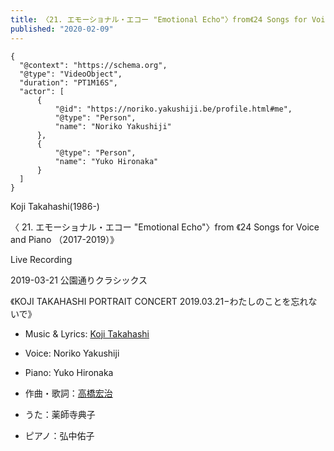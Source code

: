 ```yaml
---
title: 〈21. エモーショナル・エコー "Emotional Echo"〉from《24 Songs for Voice and Piano （2017-2019）》Live Recording
published: "2020-02-09"
---
```




```{ytid=dN4WbBq4r1o}
{
  "@context": "https://schema.org",
  "@type": "VideoObject",
  "duration": "PT1M16S",
  "actor": [
      {
          "@id": "https://noriko.yakushiji.be/profile.html#me",
          "@type": "Person",
          "name": "Noriko Yakushiji"
      },
      {
          "@type": "Person",
          "name": "Yuko Hironaka"
      }
  ]
}
```

Koji Takahashi(1986-)

〈 21. エモーショナル・エコー "Emotional Echo"〉from
《24 Songs for Voice and Piano （2017-2019）》


Live Recording

2019-03-21  公園通りクラシックス

《KOJI TAKAHASHI PORTRAIT CONCERT 2019.03.21−わたしのことを忘れないで》


- Music & Lyrics: [Koji Takahashi](http://kojitakahashi.net)
- Voice: Noriko Yakushiji
- Piano: Yuko Hironaka


- 作曲・歌詞：[高橋宏治](http://kojitakahashi.net)
- うた：薬師寺典子
- ピアノ：弘中佑子

